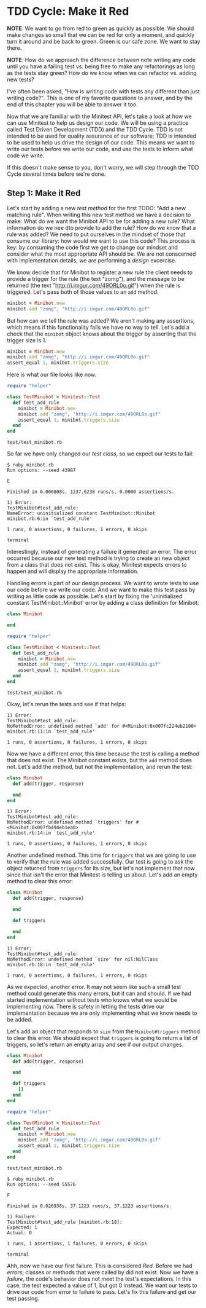 TDD Cycle: Make it Red
======================

**NOTE**: We want to go from red to green as quickly as possible. We should make changes so small that we can be red for only a moment, and quickly turn it around and be back to green. Green is our safe zone. We want to stay there.

**NOTE**: How do we approach the difference between note writing any code until you have a failing test vs. being free to make any refactorings as long as the tests stay green? How do we know when we can refactor vs. adding new tests?


I've often been asked, "How is writing code with tests any different than just writing code?". This is one of my favorite questions to answer, and by the end of this chapter you will be able to answer it too.

Now that we are familiar with the Minitest API, let's take a look at how we can use Minitest to help us design our code. We will be using a practice called Test Driven Development (TDD) and the TDD Cycle. TDD is not intended to be used for quality assurance of our software; TDD is intended to be used to help us drive the design of our code. This means we want to write our tests before we write our code, and use the tests to inform what code we write.

If this doesn't make sense to you, don't worry, we will step through the TDD Cycle several times before we're done.

Step 1: Make it Red
-------------------

Let's start by adding a new *test method* for the first TODO: "Add a new matching rule". When writing this new test method we have a decision to make: What do we want the Minibot API to be for adding a new rule? What information do we nee dto provide to add the rule? How do we know that a rule was added? We need to put ourselves in the mindset of those that consume our library: how would we want to use this code? This process is key: by consuming the code first we get to change our mindset and consider what the most appropriate API should be. We are not conscerned with implementation details, we are performing a *design* excercise.

We know decide that for Minibot to register a new rule the client needs to provide a trigger for the rule (the text "zomg"), and the message to be returned (the text "http://i.imgur.com/49ORL0o.gif") when the rule is triggered. Let's pass both of those values to an `add` method.

```ruby
minibot = Minibot.new
minibot.add "zomg", "http://i.imgur.com/49ORL0o.gif"
```

But how can we tell the rule was added? We aren't making any assertions, which means if this functionality fails we have no way to tell. Let's add a check that the `minibot` object knows about the trigger by asserting that the trigger size is 1.


```ruby
minibot = Minibot.new
minibot.add "zomg", "http://i.imgur.com/49ORL0o.gif"
assert_equal 1, minibot.triggers.size
```

Here is what our file looks like now.

```ruby
require "helper"

class TestMinibot < Minitest::Test
  def test_add_rule
    minibot = Minibot.new
    minibot.add "zomg", "http://i.imgur.com/49ORL0o.gif"
    assert_equal 1, minibot.triggers.size
  end
end
```

`test/test_minibot.rb`

So far we have only changed our *test class*, so we expect our tests to fail:

```shell
$ ruby minibot.rb
Run options: --seed 43987

E

Finished in 0.000808s, 1237.6238 runs/s, 0.0000 assertions/s.

1) Error:
TestMinibot#test_add_rule:
NameError: uninitialized constant TestMinibot::Minibot
minibot.rb:6:in `test_add_rule'

1 runs, 0 assertions, 0 failures, 1 errors, 0 skips
```

`terminal`

Interestingly, instead of generating a failure it generated an error. The error occurred because our new test method is trying to create an new object from a class that does not exist. This is okay, Minitest expects errors to happen and will display the appropriate information.

Handling errors is part of our design process. We want to wrote tests to use our code before we write our code. And we want to make this test pass by writing as little code as possible. Let's start by fixing the 'uninitialized constant TestMinibot::Minibot' error by adding a class definition for Minibot:

```ruby
class Minibot

end

require "helper"

class TestMinibot < Minitest::Test
  def test_add_rule
    minibot = Minibot.new
    minibot.add "zomg", "http://i.imgur.com/49ORL0o.gif"
    assert_equal 1, minibot.triggers.size
  end
end
```

`test/test_minibot.rb`

Okay, let's rerun the tests and see if that helps:

```shell
1) Error:
TestMinibot#test_add_rule:
NoMethodError: undefined method `add' for #<Minibot:0x007fc224eb2100>
minibot.rb:11:in `test_add_rule'

1 runs, 0 assertions, 0 failures, 1 errors, 0 skips
```

Now we have a different error, this time because the test is calling a method that does not exist. The Minibot constant exists, but the `add` method does not. Let's add the method, but not the implementation, and rerun the test:

```ruby
class Minibot
  def add(trigger, response)

  end
end
```

```shell
1) Error:
TestMinibot#test_add_rule:
NoMethodError: undefined method `triggers' for #<Minibot:0x007fb494eb1ea0>
minibot.rb:14:in `test_add_rule'

1 runs, 0 assertions, 0 failures, 1 errors, 0 skips
```

Another undefined method. This time for `triggers` that we are going to use to verify that the rule was added successfully. Our test is going to ask the object returned from `triggers` for its size, but let's not implement that now since that isn't the error that Minitest is telling us about. Let's add an empty method to clear this error:

```ruby
class Minibot
  def add(trigger, response)

  end

  def triggers

  end
end
```

```shell
1) Error:
TestMinibot#test_add_rule:
NoMethodError: undefined method `size' for nil:NilClass
minibot.rb:18:in `test_add_rule'

1 runs, 0 assertions, 0 failures, 1 errors, 0 skips
```

As we expected, another error. It may not seem like such a small test method could generate this many errors, but it can and should. If we had started implementation without tests who knows what we would be implementing now. There is safety in letting the tests drive our implementation because we are only implementing what we know needs to be added.

Let's add an object that responds to `size` from the `Minibot#triggers` method to clear this error. We should expect that `triggers` is going to return a list of triggers, so let's return an empty array and see if our output changes.

```ruby
class Minibot
  def add(trigger, response)

  end

  def triggers
    []
  end
end

require "helper"

class TestMinibot < Minitest::Test
  def test_add_rule
    minibot = Minibot.new
    minibot.add "zomg", "http://i.imgur.com/49ORL0o.gif"
    assert_equal 1, minibot.triggers.size
  end
end
```

`test/test_minibot.rb`

```shell
$ ruby minibot.rb
Run options: --seed 55576

F

Finished in 0.026938s, 37.1223 runs/s, 37.1223 assertions/s.

1) Failure:
TestMinibot#test_add_rule [minibot.rb:18]:
Expected: 1
Actual: 0

1 runs, 1 assertions, 1 failures, 0 errors, 0 skips
```

`terminal`

Ahh, now we have our first failure. This is considered *Red*. Before we had *errors*; classes or methods that were called by did not exist. Now we have a *failure*, the code's behavior does not meet the test's expectations. In this case, the test expected a value of 1, but got 0 instead. We want our tests to drive our code from error to failure to pass. Let's fix this failure and get our test passing.

